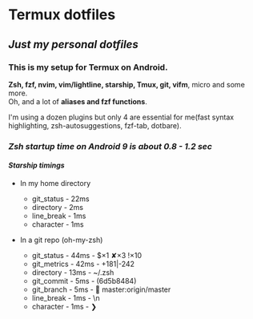 
# Termux dotfiles

## ***Just my personal dotfiles***

### This is my setup for **Termux** on **Android**.

**Zsh, fzf, nvim, vim/lightline, starship, Tmux,
git, vifm**, micro and some more. <br>
Oh, and a lot of **aliases and fzf functions**.

I'm using a dozen plugins but only 4 are essential
for me(fast syntax highlighting, zsh-autosuggestions, fzf-tab, dotbare).
### ***Zsh startup time on Android 9 is about 0.8 - 1.2 sec***<br>
#### ***Starship timings***<br>

- In my home directory<br>
  - git_status  -  22ms <br>
  - directory   -   2ms <br>
  - line_break  -   1ms <br>
  - character   -   1ms <br>

- In a git repo (oh-my-zsh)<br>
  - git_status   -  44ms  -   $×1 ✘×3 !×10<br>
  - git_metrics  -  42ms  -   +181|-242<br>
  - directory    -  13ms  -   ~/.zsh<br>
  - git_commit   -   5ms  -   (6d5b8484)<br>
  - git_branch   -   5ms  -    master:origin/master<br>
  - line_break   -   1ms  -   \n<br>
  - character    -   1ms  -   ❯
